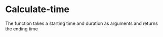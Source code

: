# Calculate-time
The function takes a starting time and duration as arguments and returns the ending time
